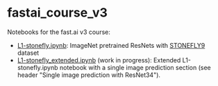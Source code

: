 # fastai_course_v3
Notebooks for the fast.ai v3 course:

* [L1-stonefly.ipynb](https://github.com/MicPie/fastai_course_v3/blob/master/L1-stonefly.ipynb): ImageNet pretrained ResNets with [STONEFLY9](http://web.engr.oregonstate.edu/~tgd/bugid/stonefly9/) dataset
* [L1-stonefly_extended.ipynb](https://github.com/MicPie/fastai_course_v3/blob/master/L1-stonefly_extended.ipynb) (work in progress): Extended L1-stonefly.ipynb notebook with a single image prediction section (see header "Single image prediction with ResNet34").
